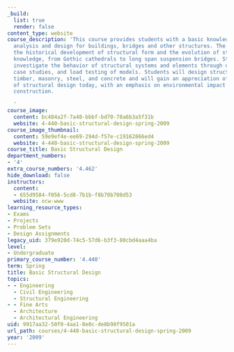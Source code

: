 ```yaml
---
_build:
  list: true
  render: false
content_type: website
course_description: 'This course provides students with a basic knowledge of structural
  analysis and design for buildings, bridges and other structures. The course emphasizes
  the historical development of structural form and the evolution of structural design
  knowledge, from Gothic cathedrals to long span suspension bridges. Students will
  investigate the behavior of structural systems and elements through design exercises,
  case studies, and load testing of models. Students will design structures using
  timber, masonry, steel, and concrete and will gain an appreciation of the importance
  of structural design today, with an emphasis on environmental impact of large scale
  construction.

  '
course_image:
  content: bc484a2f-7a48-bbbf-bd70-78a6b3a5f31b
  website: 4-440-basic-structural-design-spring-2009
course_image_thumbnail:
  content: 59e9ef4e-ee69-294d-f57e-c19162866ed4
  website: 4-440-basic-structural-design-spring-2009
course_title: Basic Structural Design
department_numbers:
- '4'
extra_course_numbers: '4.462'
hide_download: false
instructors:
  content:
  - 655d9584-f056-5cd8-7b1b-f8b70b708d53
  website: ocw-www
learning_resource_types:
- Exams
- Projects
- Problem Sets
- Design Assignments
legacy_uid: 379e920d-74c5-57d6-b3f3-80cbd4aaa4ba
level:
- Undergraduate
primary_course_number: '4.440'
term: Spring
title: Basic Structural Design
topics:
- - Engineering
  - Civil Engineering
  - Structural Engineering
- - Fine Arts
  - Architecture
  - Architectural Engineering
uid: 9917aa32-50f0-4aa1-8e0c-de8b98f9501a
url_path: courses/4-440-basic-structural-design-spring-2009
year: '2009'
---
```

